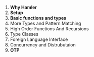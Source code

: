 1. **Why Hamler**
2. **Setup**
3. **Basic functions and types**
4. More Types and Pattern Matching
5. High Order Functions And Recursions
6. Type Classes
7. Foreign Language Interface
8. Concurrency and Distrubutaion
9. **OTP**

